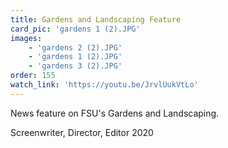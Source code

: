 ```yaml
---
title: Gardens and Landscaping Feature
card_pic: 'gardens 1 (2).JPG'
images:
    - 'gardens 2 (2).JPG'
    - 'gardens 1 (2).JPG'
    - 'gardens 3 (2).JPG'
order: 155
watch_link: 'https://youtu.be/JrvlUukVtLo'
---
```


News feature on FSU's Gardens and Landscaping.

Screenwriter, Director, Editor 2020
